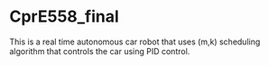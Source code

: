 # CprE558_final
This is a real time autonomous car robot that uses (m,k) scheduling algorithm that controls the car using PID control.